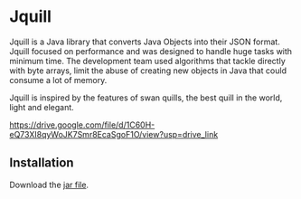 # Jquill

Jquill is a Java library that converts Java Objects into their JSON format. Jquill focused on performance and was designed to handle huge tasks with minimum time. The development team used algorithms that tackle directly with byte arrays, limit the abuse of creating new objects in Java that could consume a lot of memory.

Jquill is inspired by the features of swan quills, the best quill in the world, light and elegant.

https://drive.google.com/file/d/1C60H-eQ73XI8qyWoJK7Smr8EcaSgoF1O/view?usp=drive_link

## Installation

Download the [jar file](https://drive.google.com/file/d/1xL_0PCIwQdb1DjLI_GRZ_lrVlvL3Vrv3/view?usp=drive_link).

